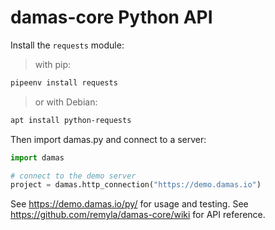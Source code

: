 # damas-core Python API

Install the `requests` module:

> with pip:
```sh
pipeenv install requests
```

> or with Debian:
```sh
apt install python-requests
```

Then import damas.py and connect to a server:

```python
import damas

# connect to the demo server
project = damas.http_connection("https://demo.damas.io")

```

See https://demo.damas.io/py/ for usage and testing.
See https://github.com/remyla/damas-core/wiki for API reference.
